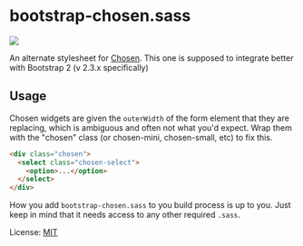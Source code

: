 # bootstrap-chosen.sass

![](https://github.com/alxlit/bootstrap-chosen/raw/master/example.png)

An alternate stylesheet for [Chosen](http://harvesthq.github.com/chosen/). This
one is supposed to integrate better with Bootstrap 2 (v 2.3.x specifically)

## Usage

Chosen widgets are given the `outerWidth` of the form element that they are
replacing, which is ambiguous and often not what you'd expect. Wrap them with
the "chosen" class (or chosen-mini, chosen-small, etc) to fix this.

```html
<div class="chosen">
  <select class="chosen-select">
    <option>...</option>
  </select>
</div>
```

How you add `bootstrap-chosen.sass` to you build process is up to you. Just keep in mind
that it needs access to any other required `.sass`.

License: [MIT](https://en.wikipedia.org/wiki/MIT_License)

